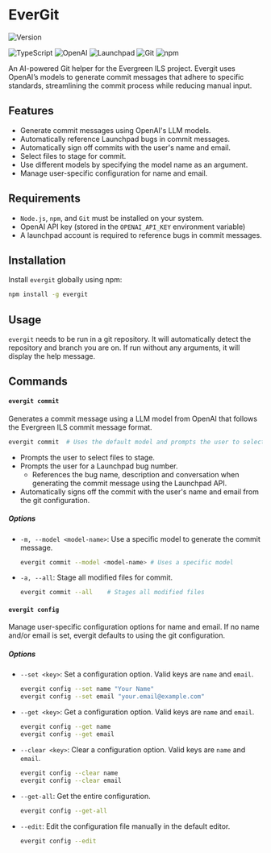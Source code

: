 # EverGit

![Version](https://img.shields.io/badge/version-0.2.0-blue)

![TypeScript](https://img.shields.io/badge/typescript-007ACC?style=for-the-badge&logo=typescript&logoColor=white)
![OpenAI](https://img.shields.io/badge/OpenAI-00A79D?style=for-the-badge&logo=openai&logoColor=white)
![Launchpad](https://img.shields.io/badge/Launchpad-F8C300?style=for-the-badge&logo=launchpad&logoColor=black)
![Git](https://img.shields.io/badge/Git-F05032?style=for-the-badge&logo=git&logoColor=white)
![npm](https://img.shields.io/badge/npm-CB3837?style=for-the-badge&logo=npm&logoColor=white)

An AI-powered Git helper for the Evergreen ILS project. Evergit uses OpenAI’s models to generate commit messages that adhere to specific standards, streamlining the commit process while reducing manual input.

## Features

- Generate commit messages using OpenAI's LLM models.
- Automatically reference Launchpad bugs in commit messages.
- Automatically sign off commits with the user's name and email.
- Select files to stage for commit.
- Use different models by specifying the model name as an argument.
- Manage user-specific configuration for name and email.

## Requirements

- `Node.js`, `npm`, and `Git` must be installed on your system.
- OpenAI API key (stored in the `OPENAI_API_KEY` environment variable)
- A launchpad account is required to reference bugs in commit messages.

## Installation

Install `evergit` globally using npm:

```bash
npm install -g evergit
```

## Usage

`evergit` needs to be run in a git repository. It will automatically detect the repository and branch you are on. If run without any arguments, it will display the help message.

## Commands

#### `evergit commit`

Generates a commit message using a LLM model from OpenAI that follows the Evergreen ILS commit message format.

```bash
evergit commit  # Uses the default model and prompts the user to select files to stage
```

- Prompts the user to select files to stage.
- Prompts the user for a Launchpad bug number.
    - References the bug name, description and conversation when generating the commit message using the Launchpad API.
- Automatically signs off the commit with the user's name and email from the git configuration.

##### Options

- `-m, --model <model-name>`: Use a specific model to generate the commit message.

    ```bash
    evergit commit --model <model-name> # Uses a specific model
    ```

- `-a, --all`: Stage all modified files for commit.

    ```bash
    evergit commit --all    # Stages all modified files
    ```

#### `evergit config`

Manage user-specific configuration options for name and email. If no name and/or email is set, evergit defaults to using the git configuration.

##### Options

- `--set <key>`: Set a configuration option. Valid keys are `name` and `email`.

    ```bash
    evergit config --set name "Your Name"
    evergit config --set email "your.email@example.com"
    ```

- `--get <key>`: Get a configuration option. Valid keys are `name` and `email`.

    ```bash
    evergit config --get name
    evergit config --get email
    ```

- `--clear <key>`: Clear a configuration option. Valid keys are `name` and `email`.

    ```bash
    evergit config --clear name
    evergit config --clear email
    ```

- `--get-all`: Get the entire configuration.

    ```bash
    evergit config --get-all
    ```

- `--edit`: Edit the configuration file manually in the default editor.

    ```bash
    evergit config --edit
    ```

